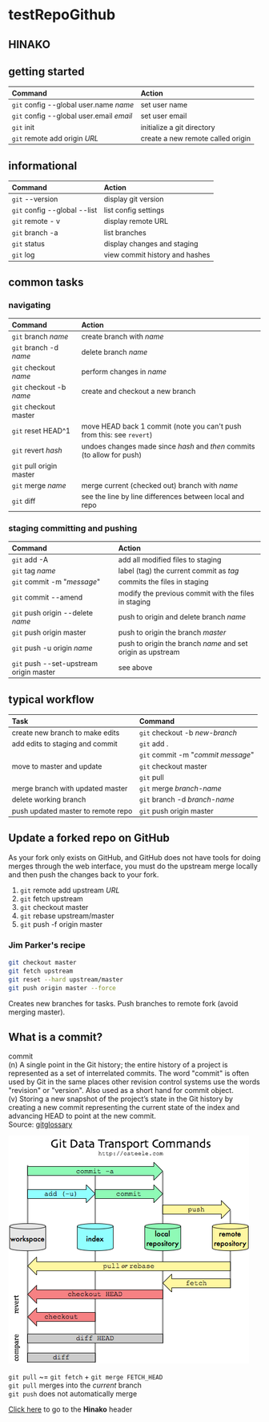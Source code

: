 # testRepoGithub

## HINAKO

## getting started
| Command                                  | Action 
| :--                                      | :--
|`git` config --global user.name *name*    |set user name
|`git` config --global user.email *email*  |set user email
|`git` init                                |initialize a git directory
|`git` remote add origin *URL*             |create a new remote called origin


## informational
| Command                       | Action
| :--                           | :--
|`git` --version                |display git version
|`git` config --global --list   |list config settings
|`git` remote - v               |display remote URL 
|`git` branch -a                |list branches
|`git` status                   |display changes and staging
|`git` log                      |view commit history and hashes


## common tasks
### navigating
| Command                       | Action
| :--                           | :-- 
|`git` branch *name*            |create branch with *name*
|`git` branch -d *name*         |delete branch *name*
|`git` checkout *name*          |perform changes in *name*
|`git` checkout -b *name*       |create and checkout a new branch
|`git` checkout master          |
|`git` reset HEAD^1             |move HEAD back 1 commit (note you can't push from this: see `revert`)
|`git` revert *hash*            |undoes changes made since *hash* and _then_ commits (to allow for push)
|`git` pull origin master       |
|`git` merge *name*             |merge current (checked out) branch with *name*
|`git` diff                     |see the line by line differences between local and repo


### staging committing and pushing
| Command                           | Action
| :--                               | :-- 
|`git` add -A                       |add all modified files to staging
|`git` tag *name*                   |label (tag) the current commit as *tag*
|`git` commit -m "*message*"        |commits the files in staging
|`git` commit --amend               |modify the previous commit with the files in staging
|`git` push origin --delete *name*  |push to origin and delete branch *name*
|`git` push origin master           |push to origin the branch *master*
|`git` push -u origin *name*        |push to origin the branch *name* and set origin as upstream
|`git` push --set-upstream origin master  |see above


## typical workflow
| Task                                 | Command
| :--                                  | :-- 
|create new branch to make edits       |`git` checkout -b *new-branch*
|add edits to staging and commit       |`git` add .
|                                      |`git` commit -m "*commit message*"
|move to master and update             |`git` checkout master
|                                      |`git` pull
|merge branch with updated master      |`git` merge *branch-name*
|delete working branch                 |`git` branch -d *branch-name*
|push updated master to remote repo    |`git` push origin master

## Update a forked repo on GitHub
As your fork only exists on GitHub, and GitHub does not have tools for doing merges through the web interface, you must do the upstream merge locally and then push the changes back to your fork.

1. `git` remote add upstream *URL*
1. `git` fetch upstream
1. `git` checkout master 
1. `git` rebase upstream/master
1. `git` push -f origin master

### Jim Parker's recipe

```bash
git checkout master
git fetch upstream
git reset --hard upstream/master
git push origin master --force
```

Creates new branches for tasks.
Push branches to remote fork (avoid merging master).


## What is a commit?
   commit  
   (n) A single point in the Git history; the entire history of a project is represented as a set of interrelated commits. The word "commit" is often used by Git in the same places other revision control systems use the words "revision" or "version". Also used as a short hand for commit object.  
   (v) Storing a new snapshot of the project’s state in the Git history by creating a new commit representing the current state of the index and advancing HEAD to point at the new commit.  
Source: [gitglossary][1]

[1]: https://git-scm.com/docs/gitglossary


![git commands conceptualization](git-commands.png)


`git pull` ~= `git fetch` + `git merge FETCH_HEAD`  
`git pull` merges into the _current_ branch  
`git push` does not automatically merge

[Click here](#HINAKO) to go to the **Hinako** header